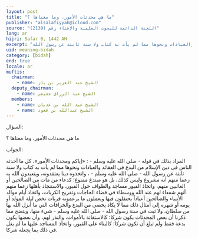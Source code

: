```yaml
---
layout: post
title: "ما هي محدثات الأمور، وما معناها ؟"
publisher: "alsalafiyyah@icloud.com"
source: "اللجنة الدائمة للبحوث العلمية والإفتاء رقم (2139)"
lang: ar
hijri: Safar 8, 1442 AH
excerpt: "المراد بذلك في قوله - صلى الله عليه وسلم - : «إياكم ومحدثات الأمور»، كل ما أحدثه الناس في دين الإسلام من البدع في العقائد والعبادات ونحوها مما لم يأت به كتاب ولا سنة ثابتة عن رسول الله"
uid: meaning-bidah
category: [bidah]
end: true
locale: ar
muftis:
  chairman: 
    - name: الشيخ عبد العزيز بن باز
  deputy_chairman:
    - name: الشيخ عبد الرزاق عفيفي
  members: 
    - name: الشيخ عبد الله بن غديان
    - name: الشيخ عبدالله بن قعود
---
```


السؤال:

ما هي محدثات الأمور، وما معناها ؟

الجواب:

 المراد بذلك في قوله - صلى الله عليه وسلم - : «إياكم ومحدثات الأمور»، كل ما أحدثه الناس في دين الإسلام من البدع في العقائد والعبادات ونحوها مما لم يأت به كتاب ولا سنة ثابتة عن رسول الله - صلى الله عليه وسلم - ، واتخذوه دينا يعتقدونه، ويتعبدون الله به زعما منهم أنه مشروع وليس كذلك، بل هو مبتدع ممنوع؛ كدعاء من مات من الصالحين أو الغائبين منهم، واتخاذ القبور مساجد والطواف حول القبور، والاستنجاد بأهلها زعما منهم أنهم شفعاء لهم عند الله ووسطاء في قضاء الحاجات وتفريج الكربات، واتخاذ أيام موالد الأنبياء والصالحين أعياداً يحتفلون فيها ويعملون ما يزعمونه قربات تخص ليلة المولد أو يومه أو شهره إلى أمثال ذلك مما لا يكاد يحصى من البدع والخرافات التي ما أنزل الله بها من سلطان، ولا ثبت في سنة رسول الله - صلى الله عليه وسلم - شيء منها، ويتضح مما ذكرنا أن بعض المحدثات يكون شركا؛ كالاستغاثة بالأموات، والنذر لهم، وأن بعضها يكون بدعة فقط ولم تبلغ أن تكون شركا؛ كالبناء على القبور، واتخاذ المساجد عليها ما لم يغل في ذلك بما يجعله شركا.
 
